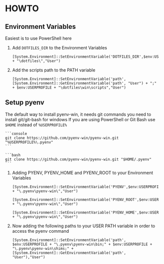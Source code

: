 # **HOWTO**

## **Environment Variables**

Easiest is to use PowerShell here
1. Add `DOTFILES_DIR` to the Environment Variables

   ```pwsh
   [System.Environment]::SetEnvironmentVariable('DOTFILES_DIR',$env:USERPROFILE + "\dotfiles\","User")
   ```
2. Add the scripts path to the PATH variable

   ```pwsh
   [System.Environment]::SetEnvironmentVariable('path', [System.Environment]::GetEnvironmentVariable('path', "User") + ";" + $env:USERPROFILE + "\dotfiles\win\scripts","User")
   ```

## **Setup pyenv**

The default way to install pyenv-win, it needs git commands you need to install git/git-bash for windows
If you are using PowerShell or Git Bash use `$HOME` instead of `%USERPROFILE%`

    ```console
    git clone https://github.com/pyenv-win/pyenv-win.git "%USERPROFILE%\.pyenv"
    ```

    ```bash
    git clone https://github.com/pyenv-win/pyenv-win.git "$HOME/.pyenv"
    ```

1. Adding PYENV, PYENV_HOME and PYENV_ROOT to your Environment Variables

   ```pwsh
   [System.Environment]::SetEnvironmentVariable('PYENV',$env:USERPROFILE + "\.pyenv\pyenv-win\","User")

   [System.Environment]::SetEnvironmentVariable('PYENV_ROOT',$env:USERPROFILE + "\.pyenv\pyenv-win\","User")

   [System.Environment]::SetEnvironmentVariable('PYENV_HOME',$env:USERPROFILE + "\.pyenv\pyenv-win\","User")
   ```

2. Now adding the following paths to your USER PATH variable in order to access the pyenv command

   ```pwsh
   [System.Environment]::SetEnvironmentVariable('path', $env:USERPROFILE + "\.pyenv\pyenv-win\bin;" + $env:USERPROFILE + "\.pyenv\pyenv-win\shims;" + [System.Environment]::GetEnvironmentVariable('path', "User"),"User")
   ```